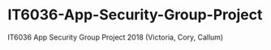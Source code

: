 # IT6036-App-Security-Group-Project
IT6036 App Security Group Project 2018 (Victoria, Cory, Callum)
